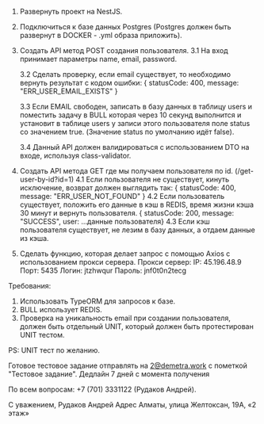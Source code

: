1. Развернуть проект на NestJS.
2. Подключиться к базе данных Postgres (Postgres должен быть развернут в DOCKER - .yml образа приложить).

3. Создать API метод POST создания пользователя.
   3.1 На вход принимает параметры name, email, password.

   3.2 Сделать проверку, если email существует, то необходимо вернуть результат с кодом ошибки:
   { statusCode: 400, message: "ERR_USER_EMAIL_EXISTS" }

   3.3 Если EMAIL свободен, записать в базу данных в таблицу users и поместить задачу в BULL которая 
   через 10 секунд выполнится и установит в таблице users у записи этого пользователя поле status со значением true.
   (Значение status по умолчанию идёт false).
   
   3.4 Данный API должен валидироваться с использованием DTO на входе, используя class-validator.

4. Создать API метода GET где мы получаем пользователя по id. (/get-user-by-id?id=1)
   4.1 Если пользователя не существует, кинуть исключение, возврат должен выглядить так:
   { statusCode: 400, message: "ERR_USER_NOT_FOUND" }
   4.2 Если пользователь существует, положить его данные в кэш в REDIS, время жизни кэша 30 минут и вернуть пользователя.
   { statusCode: 200, message: "SUCCESS", user: ...данные пользователя}
   4.3 Если кэш пользователя существует, не лезим в базу данных, а отдаем данные из кэша.

5. Сделать функцию, которая делает запрос с помощью Axios с использованием прокси сервера.
   Прокси сервер:
   IP: 45.196.48.9
   Порт: 5435
   Логин: jtzhwqur
   Пароль: jnf0t0n2tecg

Требования:
1. Использовать TypeORM для запросов к базе.
2. BULL использует REDIS.
3. Проверка на уникальность email при создании пользователя, должен быть отдельный UNIT, который должен быть протестирован UNIT тестом.

PS: UNIT тест по желанию.

Готовое тестовое задание отправлять на 2@demetra.work с пометкой "Тестовое задание". Дедлайн 7 дней с момента получения

По всем вопросам: +7 (701) 3331122 (Рудаков Андрей).

С уважением,
Рудаков Андрей
Адрес
Алматы, улица Желтоксан, 19А, «2 этаж»